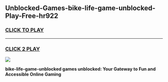 
## Unblocked-Games-bike-life-game-unblocked-Play-Free-hr922
<h3>
<a href="https://premium76.site?title=bike-life-game-unblocked&ref=15A">CLICK TO PLAY</a></h3>
<hr>

<h3>
<a href="https://premium76.site?title=bike-life-game-unblocked&ref=15A">CLICK 2 PLAY</a>
  
</h3>

<a href="https://premium76.site?title=bike-life-game-unblocked&ref=15A"><img src="https://clearcache.store/games.png"></a>


**bike-life-game-unblocked games unblocked: Your Gateway to Fun and Accessible Online Gaming**
